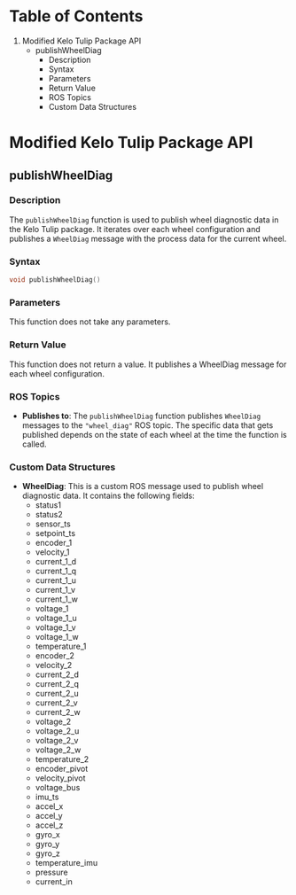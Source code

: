 # Table of Contents

1. Modified Kelo Tulip Package API
    - publishWheelDiag
        - Description
        - Syntax
        - Parameters
        - Return Value
        - ROS Topics
        - Custom Data Structures

# Modified Kelo Tulip Package API

## publishWheelDiag

### Description

The `publishWheelDiag` function is used to publish wheel diagnostic data in the Kelo Tulip package. It iterates over each wheel configuration and publishes a `WheelDiag` message with the process data for the current wheel.

### Syntax

```cpp
void publishWheelDiag()
```
### Parameters
This function does not take any parameters.

### Return Value
This function does not return a value. It publishes a WheelDiag message for each wheel configuration.

### ROS Topics

- **Publishes to**: The `publishWheelDiag` function publishes `WheelDiag` messages to the `"wheel_diag"` ROS topic. The specific data that gets published depends on the state of each wheel at the time the function is called.

### Custom Data Structures

- **WheelDiag**: This is a custom ROS message used to publish wheel diagnostic data. It contains the following fields:
  - status1
  - status2
  - sensor_ts
  - setpoint_ts
  - encoder_1
  - velocity_1
  - current_1_d
  - current_1_q
  - current_1_u
  - current_1_v
  - current_1_w
  - voltage_1
  - voltage_1_u
  - voltage_1_v
  - voltage_1_w
  - temperature_1
  - encoder_2
  - velocity_2
  - current_2_d
  - current_2_q
  - current_2_u
  - current_2_v
  - current_2_w
  - voltage_2
  - voltage_2_u
  - voltage_2_v
  - voltage_2_w
  - temperature_2
  - encoder_pivot
  - velocity_pivot
  - voltage_bus
  - imu_ts
  - accel_x
  - accel_y
  - accel_z
  - gyro_x
  - gyro_y
  - gyro_z
  - temperature_imu
  - pressure
  - current_in
